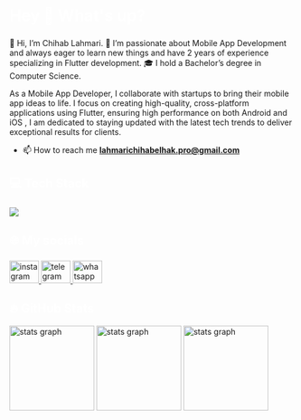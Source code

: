  <h1 align="left" style="color:white;" >Hey 👋 What's up?</h1>

###

<p align="left">👋 Hi, I’m Chihab Lahmari.
👀 I’m passionate about Mobile App Development and always eager to learn new things and have 2 years of experience specializing in Flutter development.
🎓 I hold a Bachelor’s degree in Computer Science.

As a Mobile App Developer, I collaborate with startups to bring their mobile app ideas to life. I focus on creating high-quality, cross-platform applications using Flutter, ensuring high performance on both Android and iOS , I am dedicated to staying updated with the latest tech trends to deliver exceptional results for clients.</p>

- 📫 How to reach me **lahmarichihabelhak.pro@gmail.com**

###

###

<h2 align="left" style="color:white;" >💻 Tech Stack</h2>

###

<div align="left">
  <a href="#">
    <img src="https://skillicons.dev/icons?i=flutter,dart,nodejs,express,npm,js,ts,mongodb,postman,figma,firebase,vscode,androidstudio,git,github,docker&theme=dark" />
  </a>
 
</div>

###

<h2 align="left" style="color:white;" >🌐 My socials</h2>

###

<div align="left">
  <a href="https://www.instagram.com/chihab.dev" target="_blank">
    <img src="https://raw.githubusercontent.com/maurodesouza/profile-readme-generator/master/src/assets/icons/social/instagram/default.svg" width="52" height="40" alt="instagram logo"  />
  </a>
  <a href="www.linkedin.com/in/lahmarichihab" target="_blank">
    <img src="https://raw.githubusercontent.com/maurodesouza/profile-readme-generator/master/src/assets/icons/social/linkedin/default.svg" width="52" height="40" alt="telegram logo"  />
  </a>
  <a href="https://wa.me/+213656933390" target="_blank">
    <img src="https://raw.githubusercontent.com/maurodesouza/profile-readme-generator/master/src/assets/icons/social/whatsapp/default.svg" width="52" height="40" alt="whatsapp logo"  />
  </a>
</div>

<h2 align="left" style="color:white;" >🔥 GitHub Stats</h2>

<div align="left">
 
  <img src="https://github-readme-stats.vercel.app/api?username=ChihabLahmari&theme=tokyonight&hide_border=false&include_all_commits=true&count_private=true" height="150" alt="stats graph"  />
 
   <img src="https://github-readme-streak-stats.herokuapp.com/?user=ChihabLahmari&theme=tokyonight&hide_border=false" height="150" alt="stats graph"  />
   
   <img src="https://github-readme-stats.vercel.app/api/top-langs/?username=ChihabLahmari&theme=tokyonight&layout=compact" height="150" alt="stats graph"  /> 
 
</div>

